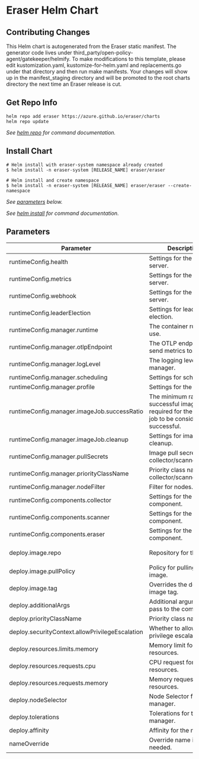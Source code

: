 # Eraser Helm Chart

## Contributing Changes

This Helm chart is autogenerated from the Eraser static manifest. The generator code lives under third_party/open-policy-agent/gatekeeper/helmify. To make modifications to this template, please edit kustomization.yaml, kustomize-for-helm.yaml and replacements.go under that directory and then run make manifests. Your changes will show up in the manifest_staging directory and will be promoted to the root charts directory the next time an Eraser release is cut.

## Get Repo Info

```console
helm repo add eraser https://azure.github.io/eraser/charts
helm repo update
```

_See [helm repo](https://helm.sh/docs/helm/helm_repo/) for command documentation._

## Install Chart

```console
# Helm install with eraser-system namespace already created
$ helm install -n eraser-system [RELEASE_NAME] eraser/eraser

# Helm install and create namespace
$ helm install -n eraser-system [RELEASE_NAME] eraser/eraser --create-namespace

```

_See [parameters](#parameters) below._

_See [helm install](https://helm.sh/docs/helm/helm_install/) for command documentation._

## Parameters

| Parameter                                       | Description                                                                                          | Default                        |
| ----------------------------------------------- | ---------------------------------------------------------------------------------------------------- | ------------------------------ |
| runtimeConfig.health                            | Settings for the health server.                                                                      | `{}`                           |
| runtimeConfig.metrics                           | Settings for the metrics server.                                                                     | `{}`                           |
| runtimeConfig.webhook                           | Settings for the webhook server.                                                                     | `{}`                           |
| runtimeConfig.leaderElection                    | Settings for leader election.                                                                        | `{}`                           |
| runtimeConfig.manager.runtime                   | The container runtime to use.                                                                        | `containerd`                   |
| runtimeConfig.manager.otlpEndpoint              | The OTLP endpoint to send metrics to.                                                                 | `""`                           |
| runtimeConfig.manager.logLevel                  | The logging level for the manager.                                                                   | `info`                         |
| runtimeConfig.manager.scheduling                | Settings for scheduling.                                                                             | `{}`                           |
| runtimeConfig.manager.profile                   | Settings for the profiler.                                                                           | `{}`                           |
| runtimeConfig.manager.imageJob.successRatio     | The minimum ratio of successful image jobs required for the overall job to be considered successful. | `1.0`                          |
| runtimeConfig.manager.imageJob.cleanup          | Settings for image job cleanup.                                                                      | `{}`                           |
| runtimeConfig.manager.pullSecrets               | Image pull secrets for collector/scanner/eraser.                                                     | `[]`                           |
| runtimeConfig.manager.priorityClassName         | Priority class name for collector/scanner/eraser.                                                    | `""`                           |
| runtimeConfig.manager.nodeFilter                | Filter for nodes.                                                                                    | `{}`                           |
| runtimeConfig.components.collector              | Settings for the collector component.                                                                | `{ enabled: false }`           |
| runtimeConfig.components.scanner                | Settings for the scanner component.                                                                  | `{ enabled: false }`           |
| runtimeConfig.components.eraser                 | Settings for the eraser component.                                                                   | `{}`                           |
| deploy.image.repo                               | Repository for the image.                                                                            | `ghcr.io/eraser-dev/eraser-manager` |
| deploy.image.pullPolicy                         | Policy for pulling the image.                                                                        | `IfNotPresent`                 |
| deploy.image.tag                                | Overrides the default image tag.                                                                     | `""`                           |
| deploy.additionalArgs                           | Additional arguments to pass to the command.                                                         | `[]`                           |
| deploy.priorityClassName                        | Priority class name.                                                                                 | `""`                           |
| deploy.securityContext.allowPrivilegeEscalation | Whether to allow privilege escalation.                                                               | `false`                        |
| deploy.resources.limits.memory                  | Memory limit for the resources.                                                                      | `30Mi`                         |
| deploy.resources.requests.cpu                   | CPU request for the resources.                                                                       | `100m`                         |
| deploy.resources.requests.memory                | Memory request for the resources.                                                                    | `20Mi`                         |
| deploy.nodeSelector                             | Node Selector for manager.                                                                           | kubernetes.io/os: linux        |
| deploy.tolerations                              | Tolerations for the manager.                                                                         | []                             |
| deploy.affinity                                 | Affinity for the manager.                                                                            | {}                             |
| nameOverride                                    | Override name if needed.                                                                             | ""                             |
